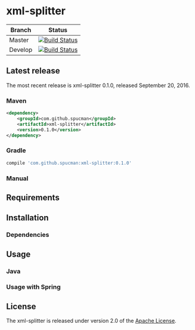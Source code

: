 # xml-splitter
| Branch | Status |
| --- | --- |
| Master | [![Build Status](https://travis-ci.org/spucman/xml-splitter.svg?branch=master)](https://travis-ci.org/spucman/xml-splitter) |
| Develop | [![Build Status](https://travis-ci.org/spucman/xml-splitter.svg?branch=develop)](https://travis-ci.org/spucman/xml-splitter) |

## Latest release
The most recent release is xml-splitter 0.1.0, released September 20, 2016.

### Maven

```xml
<dependency>
    <groupId>com.github.spucman</groupId>
    <artifactId>xml-splitter</artifactId>
    <version>0.1.0</version>
</dependency>
```

### Gradle

```gradle
compile 'com.github.spucman:xml-splitter:0.1.0'
```

### Manual

## Requirements

## Installation


### Dependencies

## Usage

### Java

### Usage with Spring

## License
The xml-splitter is released under version 2.0 of the [Apache License][].

[Apache License]: http://www.apache.org/licenses/LICENSE-2.0
